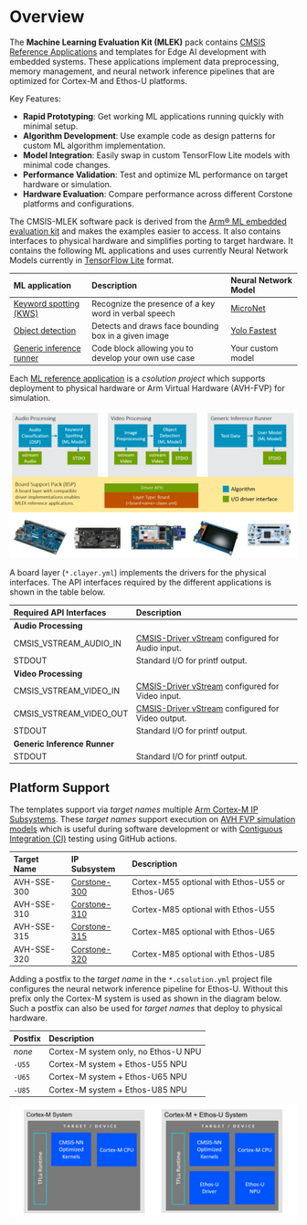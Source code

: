 # Overview

The **Machine Learning Evaluation Kit (MLEK)** pack contains [CMSIS Reference Applications](https://open-cmsis-pack.github.io/cmsis-toolbox/ReferenceApplications/) and templates for Edge AI development with embedded systems. These applications implement data preprocessing, memory management, and neural network inference pipelines that are optimized for Cortex-M and Ethos-U platforms.

Key Features:

- **Rapid Prototyping**: Get working ML applications running quickly with minimal setup.
- **Algorithm Development**: Use example code as design patterns for custom ML algorithm implementation.
- **Model Integration**: Easily swap in custom TensorFlow Lite models with minimal code changes.
- **Performance Validation**: Test and optimize ML performance on target hardware or simulation.
- **Hardware Evaluation**: Compare performance across different Corstone platforms and configurations.

The CMSIS-MLEK software pack is derived from the [Arm® ML embedded evaluation kit](https://git.gitlab.arm.com/artificial-intelligence/ethos-u/ml-embedded-evaluation-kit) and makes the examples easier to access. It also contains interfaces to physical hardware and simplifies porting to target hardware. It contains the following ML applications and uses currently Neural Network Models currently in [TensorFlow Lite](https://www.keil.arm.com/packs/tensorflow-lite-micro-tensorflow) format.

| ML application                                 | Description             |  Neural Network Model |
|:-----------------------------------------------|:------------------------|:----------------------|
| [Keyword spotting (KWS)](https://github.com/ARM-software/cmsis-mlek/template/audio)      | Recognize the presence of a key word in verbal speech | [MicroNet](https://github.com/ARM-software/ML-zoo/tree/9f506fe52b39df545f0e6c5ff9223f671bc5ae00/models/keyword_spotting/micronet_medium/tflite_int8) |
| [Object detection](https://github.com/ARM-software/cmsis-mlek/template/video)           | Detects and draws face bounding box in a given image  | [Yolo Fastest](https://github.com/emza-vs/ModelZoo/blob/master/object_detection/yolo-fastest_192_face_v4.tflite) |
| [Generic inference runner](https://github.com/ARM-software/cmsis-mlek/template/generic) | Code block allowing you to develop your own use case  | Your custom model |

Each [ML reference application](https://open-cmsis-pack.github.io/cmsis-toolbox/ReferenceApplications/) is a *csolution project* which supports deployment to physical hardware or Arm Virtual Hardware (AVH-FVP) for simulation.

![MLEK Reference Application Architecture](./images/MLEK-Architecture.png)

A board layer (`*.clayer.yml`) implements the drivers for the physical interfaces. The API interfaces required by the different applications is shown in the table below.

| Required API Interfaces     | Description     |
|:----------------------------|:----------------|
| **Audio Processing**        |                 |
| CMSIS_VSTREAM_AUDIO_IN      | [CMSIS-Driver vStream](https://arm-software.github.io/CMSIS_6/latest/Driver/group__mci__interface__gr.html) configured for Audio input. |
| STDOUT                      | Standard I/O for printf output. |
| **Video Processing**        |                 |
| CMSIS_VSTREAM_VIDEO_IN      | [CMSIS-Driver vStream](https://arm-software.github.io/CMSIS_6/latest/Driver/group__mci__interface__gr.html) configured for Video input. |
| CMSIS_VSTREAM_VIDEO_OUT     | [CMSIS-Driver vStream](https://arm-software.github.io/CMSIS_6/latest/Driver/group__mci__interface__gr.html) configured for Video output. |
| STDOUT                      | Standard I/O for printf output. |
| **Generic Inference Runner**|                 |
| STDOUT                      | Standard I/O for printf output. |

## Platform Support

The templates support via _target names_ multiple [Arm Cortex-M IP Subsystems](https://www.arm.com/products/silicon-ip-subsystems#Products). These _target names_ support execution on [AVH FVP simulation models](https://arm-software.github.io/AVH/main/simulation/html/index.html) which is useful during software development or with [Contiguous Integration (CI)](https://github.com/Arm-Examples/cmsis-mlek/actions) testing using GitHub actions.

| Target Name  | IP Subsystem | Description  |
|:-------------|:-------------|:-------------|
| AVH-SSE-300  | [Corstone-300](https://developer.arm.com/Processors/Corstone-300) | Cortex-M55 optional with Ethos-U55 or Ethos-U65 |
| AVH-SSE-310  | [Corstone-310](https://developer.arm.com/Processors/Corstone-310) | Cortex-M85 optional with Ethos-U55 |
| AVH-SSE-315  | [Corstone-315](https://developer.arm.com/Processors/Corstone-315) | Cortex-M85 optional with Ethos-U65 |
| AVH-SSE-320  | [Corstone-320](https://developer.arm.com/Processors/Corstone-320) | Cortex-M85 optional with Ethos-U85 |

Adding a postfix to the _target name_ in the `*.csolution.yml` project file configures the neural network inference pipeline for Ethos-U. Without this prefix only the Cortex-M system is used as shown in the diagram below. Such a postfix can also be used for _target names_ that deploy to physical hardware.

| Postfix      | Description |
|:-------------|:------------|
| _none_       | Cortex-M system only, no Ethos-U NPU |
| `-U55`       | Cortex-M system + Ethos-U55 NPU |
| `-U65`       | Cortex-M system + Ethos-U65 NPU |
| `-U85`       | Cortex-M system + Ethos-U85 NPU |

![Neural Network Inference Pipeline](./images/System-Topology.png)

